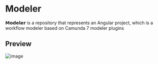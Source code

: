# Modeler
𝗠𝗼𝗱𝗲𝗹𝗲𝗿 is a repository that represents an Angular project, which is a workflow modeler based on Camunda 7 modeler plugins
## Preview 
![image](https://user-images.githubusercontent.com/84160502/215348615-0345e013-31d4-4ee6-a094-94317a4969f7.png)